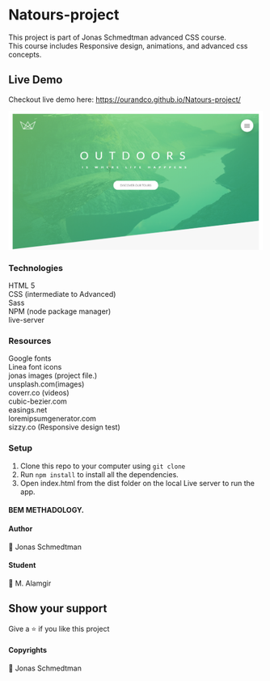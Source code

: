 # Natours-project
This project is part of Jonas Schmedtman advanced CSS course.<br/>
This course includes Responsive design, animations, and advanced css concepts. <br/>

## Live Demo
Checkout live demo here: https://ourandco.github.io/Natours-project/

![](img/shot.PNG)

### Technologies
HTML 5<br/>
CSS (intermediate to Advanced)<br/>
Sass<br/>
NPM (node package manager)<br/>
live-server<br/>
### Resources
Google fonts<br/>
Linea font icons<br />
jonas images (project file.)<br/>
unsplash.com(images)<br/>
coverr.co (videos)<br />
cubic-bezier.com<br />
easings.net<br />
loremipsumgenerator.com<br />
sizzy.co (Responsive design test) <br />

### Setup

1. Clone this repo to your computer using `git clone`
2. Run `npm install` to install all the dependencies.
3. Open index.html from the dist folder on the local Live server to run the app.

#### BEM METHADOLOGY.
#### Author
:bust_in_silhouette: Jonas Schmedtman
#### Student
:bust_in_silhouette: M. Alamgir


## Show your support

Give a ⭐️ if you like this project

#### Copyrights
:bust_in_silhouette: Jonas Schmedtman
